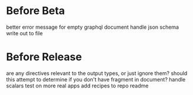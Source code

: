 # Before Beta

better error message for empty graphql document
handle json schema
write out to file

# Before Release

are any directives relevant to the output types, or just ignore them?
should this attempt to determine if you don't have fragment in document?
handle scalars
test on more real apps
add recipes to repo
readme
